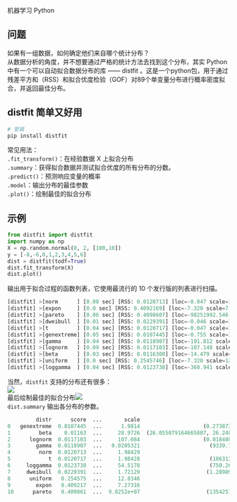 机器学习 Python
<a name="mfcsX"></a>
## 问题
如果有一组数据，如何确定他们来自哪个统计分布？<br />从数据分析的角度，并不想要通过严格的统计方法去找到这个分布，其实 Python 中有一个可以自动拟合数据分布的库 —— distfit  。这是一个python包，用于通过残差平方和（RSS）和拟合优度检验（GOF）对89个单变量分布进行概率密度拟合，并返回最佳分布。
<a name="NtiUY"></a>
## distfit 简单又好用
```bash
# 安装
pip install distfit
```
常见用法：<br />`.fit_transform()`：在经验数据 X 上拟合分布<br />`.summary`：获得拟合数据并测试拟合优度的所有分布的分数。<br />`.predict()`：预测响应变量的概率<br />`.model`：输出分布的最佳参数<br />`.plot()`：绘制最佳的拟合分布
<a name="lSDNr"></a>
## 示例
```python
from distfit import distfit
import numpy as np
X = np.random.normal(0, 2, [100,10])
y = [-8,-6,0,1,2,3,4,5,6]
dist = distfit(todf=True)
dist.fit_transform(X)
dist.plot()
```
输出用于拟合过程的函数列表，它使用最流行的 10 个发行版的列表进行扫描。
```python
[distfit] >[norm      ] [0.00 sec] [RSS: 0.0120713] [loc=-0.047 scale=1.984]
[distfit] >[expon     ] [0.0 sec] [RSS: 0.4092169] [loc=-7.320 scale=7.273]
[distfit] >[pareto    ] [0.06 sec] [RSS: 0.4098607] [loc=-98251992.546 scale=98251985.226]
[distfit] >[dweibull  ] [0.01 sec] [RSS: 0.0229391] [loc=-0.046 scale=1.721]
[distfit] >[t         ] [0.04 sec] [RSS: 0.0120717] [loc=-0.047 scale=1.984]
[distfit] >[genextreme] [0.05 sec] [RSS: 0.0107445] [loc=-0.755 scale=1.981]
[distfit] >[gamma     ] [0.04 sec] [RSS: 0.0118907] [loc=-191.812 scale=0.021]
[distfit] >[lognorm   ] [0.09 sec] [RSS: 0.0117103] [loc=-107.148 scale=107.084]
[distfit] >[beta      ] [0.03 sec] [RSS: 0.0116300] [loc=-14.479 scale=28.973]
[distfit] >[uniform   ] [0.0 sec] [RSS: 0.2545746] [loc=-7.320 scale=12.835]
[distfit] >[loggamma  ] [0.04 sec] [RSS: 0.0123738] [loc=-360.941 scale=54.518]
```
当然，`distfit` 支持的分布还有很多：<br />![](https://cdn.nlark.com/yuque/0/2021/webp/396745/1635854530349-702c7821-7cbb-4ad8-85c7-60b22da64425.webp#clientId=u0ed886cd-f75a-4&from=paste&id=u7a92ebad&originHeight=572&originWidth=687&originalType=url&ratio=1&status=done&style=none&taskId=uc2bf5fb7-7d43-48eb-85e7-8228ad04a0e)<br />最后绘制最佳的拟合分布![](https://cdn.nlark.com/yuque/0/2021/webp/396745/1635854530404-6fd0bd90-263c-4cd5-aeaa-86f16fedafb9.webp#clientId=u0ed886cd-f75a-4&from=paste&id=u23932fd6&originHeight=526&originWidth=618&originalType=url&ratio=1&status=done&style=shadow&taskId=uf5150956-19a7-4986-bdb9-bfa9c32c557)<br />`dist.summary` 输出各分布的参数。
```python
         distr      score  ...       scale                                       arg
0   genextreme  0.0107445  ...      1.9814                    (0.27387377680364405,)
1         beta    0.01163  ...     28.9726  (26.055079164665887, 26.248878389403494)
2      lognorm  0.0117103  ...     107.084                    (0.01848064379707136,)
3        gamma  0.0118907  ...   0.0205321                      (9339.777394183824,)
4         norm  0.0120713  ...     1.98429                                        ()
5            t  0.0120717  ...     1.98428                      (1863131.339823592,)
6     loggamma  0.0123738  ...     54.5178                      (750.2645425001494,)
7     dweibull  0.0229391  ...     1.72129                     (1.2898970802235787,)
8      uniform   0.254575  ...     12.8346                                        ()
9        expon   0.409217  ...     7.27316                                        ()
10      pareto   0.409861  ...  9.8252e+07                     (13542571.060345018,)
```
